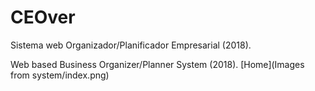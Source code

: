 # CEOver
Sistema web Organizador/Planificador Empresarial (2018).

Web based Business Organizer/Planner System (2018).
[Home](Images from system/index.png)
